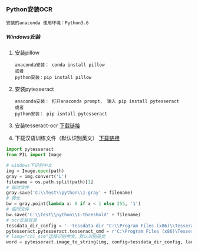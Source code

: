 ### Python安装OCR

```
安装的anaconda 使用环境：Python3.6 
```

##### Windows安装

1. 安装pillow 

   ```
   anaconda安装： conda install pillow
   或者
   python安装：pip install pillow
   ```

   

2. 安装pytesseract

   ```
   anaconda安装： 打开anaconda prompt， 输入 pip install pytesseract
   或者
   python安装： pip isntall pytesseract
   ```

3. 安装tesseract-ocr [下载链接](https://github.com/tesseract-ocr/tesseract/wiki)

4. 下载汉语训练文件（默认识别英文）  [下载链接](https://github.com/tesseract-ocr/tesseract/wiki/Data-Files#data-files-for-version-400-november-29-2016)

```python
import pytesseract
from PIL import Image

# windows下识别中文
img = Image.open(path)
gray = img.convert('L')
filename = os.path.split(path)[1]
# 临时文件
gray.save('C:\\Test\\python\\1-gray' + filename)
# 转化
bw = gray.point(lambda x: 0 if x < 1 else 255, '1')
# 临时文件
bw.save('C:\\Test\\python\\1-threshold' + filename)
# ocr安装目录
tessdata_dir_config = '--tessdata-dir "C:\\Program Files (x86)\\Tesseract-OCR\\tessdata"'
pytesseract.pytesseract.tesseract_cmd = r'C:\Program Files (x86)\Tesseract-OCR\tesseract'
# lang="chi_sim"选择识别中文，默认识别英文
word = pytesseract.image_to_string(img, config=tessdata_dir_config, lang="chi_sim")
```

